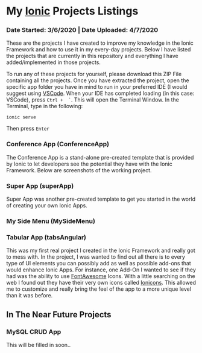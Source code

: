 
# My [Ionic](https://ionicframework.com/) Projects Listings

### Date Started: 3/6/2020 | Date Uploaded: 4/7/2020 ###

These are the projects I have created to improve my knowledge in the Ionic Framework and how to use it in my every-day projects.  Below I have listed the projects that are currently in this repository and everything I have added/implemented in those projects.

To run any of these projects for yourself, please download this ZIP File containing all the projects.  Once you have extracted the project, open the specific app folder you have in mind to run in your preferred IDE (I would suggest using [VSCode](https://code.visualstudio.com/).  When your IDE has completed loading (in this case: VSCode), press ``` Ctrl +  ` ```.  This will  open the Terminal Window.  In the Terminal, type in the following:
```
ionic serve
```
Then press ```Enter```


### Conference App (ConferenceApp)
The Conference App is a stand-alone pre-created template that is provided by Ionic to let developers see the potential they have with the Ionic Framework.  Below are screenshots of the working project.



### Super App (superApp)
Super App was another pre-created template to get you started in the world of creating your own Ionic Apps.

### My Side Menu (MySideMenu)
### Tabular App (tabsAngular)
This was my first real project I created in the Ionic Framework and really got to mess with.  In the project, I was wanted to find out all there is to every type of UI elements you can possibly add as well as possible add-ons that would enhance Ionic Apps.  For instance, one Add-On I wanted to see if they had was the ability to use [FontAwesome](https://fontawesome.com/) Icons.  With a little searching on the web I found out they have their very own icons called [Ionicons](https://ionicons.com/).  This allowed me to customize and really bring the feel of the app to a more unique level than it was before.

## In The Near Future Projects

### MySQL CRUD App


This will be filled in soon..
